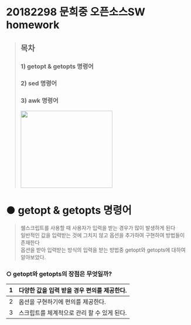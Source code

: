 # 20182298 문희중 오픈소스SW homework

>## 목차
>### 1)  getopt & getopts 명령어
>### 2)  sed 명령어
>### 3)  awk 명령어 
>
>
><img src="https://user-images.githubusercontent.com/94624031/142752262-4263e28e-9d67-42e9-bd3e-24d5fa09ee01.jpg" width="250" height="210">






# ● getopt & getopts 명령어

>쉘스크립트를 사용할 때 사용자가 입력을 받는 경우가 많이 발생하게 된다           
>일반적인 값을 입력받는 것에 그치지 않고 옵션을 추가하여 구현하여 방법들이 존재한다           
>옵션을 받아 입력받는 방식의 입력을 받는 방법중 getopt와 getopts에 대하여 알아보았다.          

### ○ **getopt와 getopts의 장점은 무엇일까?**
|1 |다양한 값을 입력 받을 경우 편의를 제공한다.|
|---|----------|
|2 |옵션을 구현하기에 편의를 제공한다.|
|3 |스크립트를 체계적으로 관리 할 수 있게 된다.|


